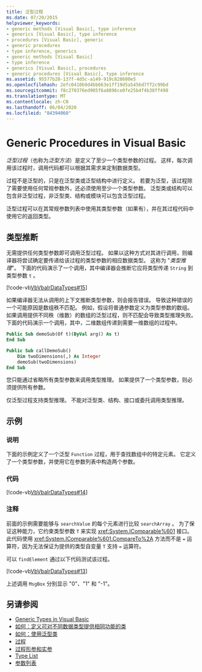 ```yaml
---
title: 泛型过程
ms.date: 07/20/2015
helpviewer_keywords:
- generic methods [Visual Basic], type inference
- generics [Visual Basic], type inference
- procedures [Visual Basic], generic
- generic procedures
- type inference, generics
- generic methods [Visual Basic]
- type inference
- generics [Visual Basic], procedures
- generic procedures [Visual Basic], type inference
ms.assetid: 95577b28-137f-4d5c-a149-919c828600e5
ms.openlocfilehash: 2efc0410b9d4bb663e1ff19d5a5456d7ff2c99bd
ms.sourcegitcommit: f8c270376ed905f6a8896ce0fe25b4f4b38ff498
ms.translationtype: MT
ms.contentlocale: zh-CN
ms.lasthandoff: 06/04/2020
ms.locfileid: "84394060"
---
```

# <a name="generic-procedures-in-visual-basic"></a>Generic Procedures in Visual Basic
*泛型过程*（也称为*泛型方法*）是定义了至少一个类型参数的过程。 这样，每次调用该过程时，调用代码都可以根据其需求来定制数据类型。  
  
 过程不是泛型的，只是在泛型类或泛型结构中进行定义。 若要为泛型，该过程除了需要使用任何常规参数外，还必须使用至少一个类型参数。 泛型类或结构可以包含非泛型过程，非泛型类、结构或模块可以包含泛型过程。  
  
 泛型过程可以在其常规参数列表中使用其类型参数（如果有），并在其过程代码中使用它的返回类型。  
  
## <a name="type-inference"></a>类型推断  
 无需提供任何类型参数即可调用泛型过程。 如果以这种方式对其进行调用，则编译器将尝试确定要传递给该过程的类型参数的相应数据类型。 这称为 "*类型推理*"。 下面的代码演示了一个调用，其中编译器会推断它应将类型传递 `String` 到类型参数 `t` 。  
  
 [!code-vb[VbVbalrDataTypes#15](~/samples/snippets/visualbasic/VS_Snippets_VBCSharp/VbVbalrDataTypes/VB/Class1.vb#15)]  
  
 如果编译器无法从调用的上下文推断类型参数，则会报告错误。 导致这种错误的一个可能原因是数组秩不匹配。 例如，假设将普通参数定义为类型参数的数组。 如果调用提供不同秩（维数）的数组的泛型过程，则不匹配会导致类型推理失败。 下面的代码演示一个调用，其中，二维数组传递到需要一维数组的过程中。  
  
```vb  
Public Sub demoSub(Of t)(ByVal arg() As t)
End Sub

Public Sub callDemoSub()
    Dim twoDimensions(,) As Integer
    demoSub(twoDimensions)
End Sub
```
  
 您只能通过省略所有类型参数来调用类型推理。 如果提供了一个类型参数，则必须提供所有参数。  
  
 仅泛型过程支持类型推理。 不能对泛型类、结构、接口或委托调用类型推理。  
  
## <a name="example"></a>示例  
  
### <a name="description"></a>说明  
 下面的示例定义了一个泛型 `Function` 过程，用于查找数组中的特定元素。 它定义了一个类型参数，并使用它在参数列表中构造两个参数。  
  
### <a name="code"></a>代码  
 [!code-vb[VbVbalrDataTypes#14](~/samples/snippets/visualbasic/VS_Snippets_VBCSharp/VbVbalrDataTypes/VB/Class1.vb#14)]  
  
### <a name="comments"></a>注释  
 前面的示例需要能够与 `searchValue` 的每个元素进行比较 `searchArray` 。 为了保证这种能力，它约束类型参数 `T` 来实现 <xref:System.IComparable%601> 接口。 此代码使用 <xref:System.IComparable%601.CompareTo%2A> 方法而不是 `=` 运算符，因为无法保证为提供的类型自变量 `T` 支持 `=` 运算符。  
  
 可以 `findElement` 通过以下代码测试该过程。  
  
 [!code-vb[VbVbalrDataTypes#13](~/samples/snippets/visualbasic/VS_Snippets_VBCSharp/VbVbalrDataTypes/VB/Class1.vb#13)]  
  
 上述调用 `MsgBox` 分别显示 "0"、"1" 和 "-1"。  
  
## <a name="see-also"></a>另请参阅

- [Generic Types in Visual Basic](generic-types.md)
- [如何：定义可对不同数据类型提供相同功能的类](how-to-define-a-class-that-can-provide-identical-functionality.md)
- [如何：使用泛型类](how-to-use-a-generic-class.md)
- [过程](../procedures/index.md)
- [过程形参和实参](../procedures/procedure-parameters-and-arguments.md)
- [Type List](../../../language-reference/statements/type-list.md)
- [参数列表](../../../language-reference/statements/parameter-list.md)
